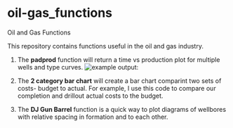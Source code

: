 # oil-gas_functions
Oil and Gas Functions


This repository contains functions useful in the oil and gas industry.


1) The <b>padprod</b> function will return a time vs production plot for multiple wells and type curves.
![example output:](https://github.com/sgmcdonnell/oil-gas_functions/images/padprod.png?raw=true)

2) The <b>2 category bar chart</b> will create a bar chart comparint two sets of costs- budget to actual. For example, I use this code to compare our completion and drillout actual costs to the budget.

3) The <b>DJ Gun Barrel</b> function is a quick way to plot diagrams of wellbores with relative spacing in formation and to each other.
